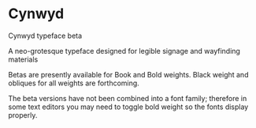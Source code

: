 # Cynwyd
Cynwyd typeface beta

A neo-grotesque typeface designed for legible signage and wayfinding materials

Betas are presently available for Book and Bold weights. Black weight and obliques for all weights are forthcoming.

The beta versions have not been combined into a font family; therefore in some text editors you may need to toggle bold weight so the fonts display properly.
